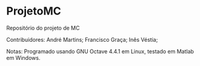 # ProjetoMC

Repositório do projeto de MC

Contribuidores:
André Martins; Francisco Graça; Inês Véstia;



Notas:
Programado usando GNU Octave 4.4.1 em Linux, testado em Matlab em Windows.

